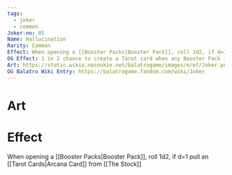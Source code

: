 ```yaml
---
tags:
  - joker
  - common
Joker-no: 85
Name: Hallucination
Rarity: Common
Effect: When opening a [[Booster Packs|Booster Pack]], roll 1d2, if d=1 pull an [[Arcana Cards|Arcana Card]] from [[The Stock]]
OG Effect: 1 in 2 chance to create a Tarot card when any Booster Pack is opened
Art: https://static.wikia.nocookie.net/balatrogame/images/e/ef/Joker.png/revision/latest?cb=20230925003651
OG Balatro Wiki Entry: https://balatrogame.fandom.com/wiki/Joker
---
```

# Art
# Effect
When opening a [[Booster Packs|Booster Pack]], roll 1d2, if d=1 pull an [[Tarot Cards|Arcana Card]] from [[The Stock]]